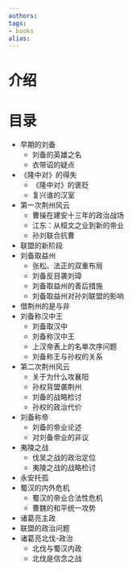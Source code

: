 ```yaml
---
authors:
tags:
- books 
alias:
---
```

# 介绍
# 目录
- 早期的刘备
	- 刘备的英雄之名
	- 衣带诏的疑点
- 《隆中对》的得失
	- 《隆中对》的褒贬
	- 复兴谁的汉室
- 第一次荆州风云
	- 曹操在建安十三年的政治战场
	- 江东：从桓文之业到新的帝业
	- 孙刘联合抗曹
- 联盟的新阶段
- 刘备取益州
	- 张松、法正的双重布局
	- 刘备反目袭刘璋
	- 刘备取益州的善后措施
	- 刘备取益州对孙刘联盟的影响
- 借荆州的是与非
- 刘备称汉中王
	- 刘备取汉中
	- 刘备称汉中王
	- 上汉帝表上的名单次序问题
	- 刘备称王与孙权的关系
- 第二次荆州风云
	- 关于为什么攻襄阳
	- 孙权背盟袭荆州
	- 刘备的战略检讨
	- 孙权的政治代价
- 刘备称帝
	- 刘备的帝业论述
	- 对刘备帝业的非议
- 夷陵之战
	- 伐吴之战的政治定位
	- 夷陵之战的战略检讨
- 永安托孤
- 蜀汉的内外危机
	- 蜀汉的帝业合法性危机
	- 曹魏的和平统一攻势
- 诸葛亮主政
- 联盟的政治问题
- 诸葛亮北伐-政治
	- 北伐与蜀汉内政
	- 北伐是信念之战